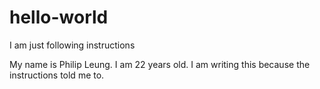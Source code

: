 # hello-world
I am just following instructions

My name is Philip Leung. I am 22 years old. I am writing this because the instructions told me to.
